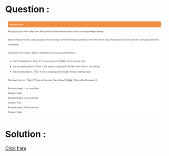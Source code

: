 # Question :
![please call me](https://github.com/prabhu30/coding/blob/main/Edyst/Python%20-%20Intro%20to%20Advanced/58_please%20call%20me/image.png)

# Solution :
[Click here](https://github.com/prabhu30/coding/blob/main/Edyst/Python%20-%20Intro%20to%20Advanced/58_please%20call%20me/solution.py)

